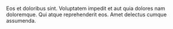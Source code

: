 Eos et doloribus sint. Voluptatem impedit et aut quia dolores nam doloremque. Qui atque reprehenderit eos. Amet delectus cumque assumenda.